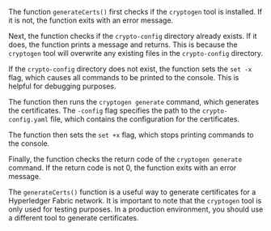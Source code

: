 The function `generateCerts()` first checks if the `cryptogen` tool is installed. If it is not, the function exits with an error message.

Next, the function checks if the `crypto-config` directory already exists. If it does, the function prints a message and returns. This is because the `cryptogen` tool will overwrite any existing files in the `crypto-config` directory.

If the `crypto-config` directory does not exist, the function sets the `set -x` flag, which causes all commands to be printed to the console. This is helpful for debugging purposes.

The function then runs the `cryptogen generate` command, which generates the certificates. The `-config` flag specifies the path to the `crypto-config.yaml` file, which contains the configuration for the certificates.

The function then sets the `set +x` flag, which stops printing commands to the console.

Finally, the function checks the return code of the `cryptogen generate` command. If the return code is not 0, the function exits with an error message.

The `generateCerts()` function is a useful way to generate certificates for a Hyperledger Fabric network. It is important to note that the `cryptogen` tool is only used for testing purposes. In a production environment, you should use a different tool to generate certificates.